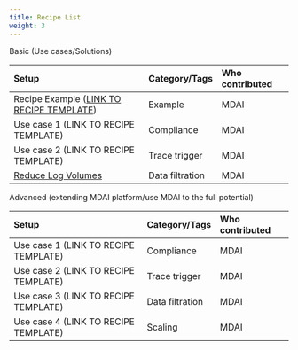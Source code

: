 ```yaml
---
title: Recipe List
weight: 3
---
```


Basic (Use cases/Solutions)

| Setup | Category/Tags | Who contributed |
| :---- | :------------ | :-------------- |
| Recipe Example ([LINK TO RECIPE TEMPLATE](recipe-example))  | Example  | MDAI |
| Use case 1 (LINK TO RECIPE TEMPLATE)  | Compliance  | MDAI |
| Use case 2 (LINK TO RECIPE TEMPLATE) | Trace trigger  | MDAI |
| [Reduce Log Volumes](filter-logs-usecase) | Data filtration | MDAI |

Advanced (extending MDAI platform/use MDAI to the full potential)

| Setup | Category/Tags | Who contributed |
| :---- | :------------ | :-------------- |
| Use case 1 (LINK TO RECIPE TEMPLATE)  | Compliance  | MDAI |
| Use case 2 (LINK TO RECIPE TEMPLATE) | Trace trigger  | MDAI |
| Use case 3 (LINK TO RECIPE TEMPLATE) | Data filtration | MDAI |
| Use case 4 (LINK TO RECIPE TEMPLATE) | Scaling | MDAI |
